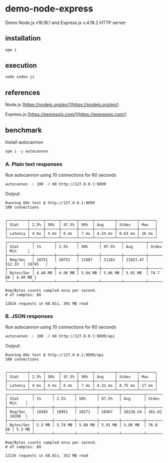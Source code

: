 # demo-node-express

Demo Node.js v16.18.1 and Express.js v.4.18.2 HTTP server

## installation

````sh
npm i
````

## execution

````sh
node index.js
````

## references

Node.js
[https://nodejs.org/en/](https://nodejs.org/en/)

Express.js
[https://expressjs.com/](https://expressjs.com/)

## benchmark

Install autocannon

````sh
npm i -g autocannon
````

### A. Plain text responses

Run autocannon using 10 connections for 60 seconds

````sh
autocannon -c 100 -d 60 http://127.0.0.1:8099
````

Output:

```plain
Running 60s test @ http://127.0.0.1:8099
100 connections


┌─────────┬──────┬──────┬───────┬──────┬─────────┬─────────┬───────┐
│ Stat    │ 2.5% │ 50%  │ 97.5% │ 99%  │ Avg     │ Stdev   │ Max   │
├─────────┼──────┼──────┼───────┼──────┼─────────┼─────────┼───────┤
│ Latency │ 4 ms │ 4 ms │ 6 ms  │ 7 ms │ 4.24 ms │ 0.63 ms │ 16 ms │
└─────────┴──────┴──────┴───────┴──────┴─────────┴─────────┴───────┘
┌───────────┬─────────┬─────────┬─────────┬─────────┬──────────┬─────────┬─────────┐
│ Stat      │ 1%      │ 2.5%    │ 50%     │ 97.5%   │ Avg      │ Stdev   │ Min     │
├───────────┼─────────┼─────────┼─────────┼─────────┼──────────┼─────────┼─────────┤
│ Req/Sec   │ 18751   │ 20751   │ 21087   │ 21183   │ 21023.47 │ 312.33  │ 18745   │
├───────────┼─────────┼─────────┼─────────┼─────────┼──────────┼─────────┼─────────┤
│ Bytes/Sec │ 4.48 MB │ 4.96 MB │ 5.04 MB │ 5.06 MB │ 5.02 MB  │ 74.7 kB │ 4.48 MB │
└───────────┴─────────┴─────────┴─────────┴─────────┴──────────┴─────────┴─────────┘

Req/Bytes counts sampled once per second.
# of samples: 60

1261k requests in 60.01s, 301 MB read
```

### B. JSON responses

Run autocannon using 10 connections for 60 seconds

```sh
autocannon -c 100 -d 60 http://127.0.0.1:8099/api
```

Output:

```plain
Running 60s test @ http://127.0.0.1:8099/api
100 connections


┌─────────┬──────┬──────┬───────┬──────┬─────────┬─────────┬───────┐
│ Stat    │ 2.5% │ 50%  │ 97.5% │ 99%  │ Avg     │ Stdev   │ Max   │
├─────────┼──────┼──────┼───────┼──────┼─────────┼─────────┼───────┤
│ Latency │ 4 ms │ 4 ms │ 6 ms  │ 7 ms │ 4.32 ms │ 0.75 ms │ 17 ms │
└─────────┴──────┴──────┴───────┴──────┴─────────┴─────────┴───────┘
┌───────────┬────────┬─────────┬─────────┬─────────┬──────────┬─────────┬────────┐
│ Stat      │ 1%     │ 2.5%    │ 50%     │ 97.5%   │ Avg      │ Stdev   │ Min    │
├───────────┼────────┼─────────┼─────────┼─────────┼──────────┼─────────┼────────┤
│ Req/Sec   │ 18303  │ 19951   │ 20271   │ 20367   │ 20220.54 │ 262.82  │ 18288  │
├───────────┼────────┼─────────┼─────────┼─────────┼──────────┼─────────┼────────┤
│ Bytes/Sec │ 5.3 MB │ 5.78 MB │ 5.88 MB │ 5.91 MB │ 5.86 MB  │ 76.8 kB │ 5.3 MB │
└───────────┴────────┴─────────┴─────────┴─────────┴──────────┴─────────┴────────┘

Req/Bytes counts sampled once per second.
# of samples: 60

1213k requests in 60.01s, 352 MB read
```
